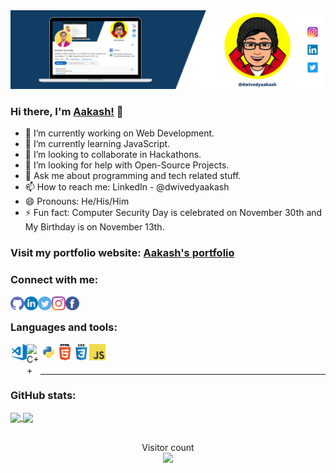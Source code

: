<img src="GitHub_banner.png"/>

### Hi there, I'm [Aakash!](https://dwivedyaakash.github.io) 👋

- 🔭 I’m currently working on Web Development.
- 🌱 I’m currently learning JavaScript.
- 👯 I’m looking to collaborate in Hackathons.
- 🤔 I’m looking for help with Open-Source Projects.
- 💬 Ask me about programming and tech related stuff.
- 📫 How to reach me: LinkedIn - @dwivedyaakash
- 😄 Pronouns: He/His/Him
- ⚡ Fun fact: Computer Security Day is celebrated on November 30th and My Birthday is on November 13th.

### Visit my portfolio website: [Aakash's portfolio](https://dwivedyaakash.github.io)

### Connect with me:

<a href="https://github.com/dwivedyaakash">
  <img align="left" alt="Aakash Dwivedy - GitHub" width="22px" src="https://raw.githubusercontent.com/dwivedyaakash/dwivedyaakash/master/assets/github.svg" />
</a>
<a href="https://linkedin.com/in/dwivedyaakash">
  <img align="left" alt="Aakash Dwivedy - LinkedIn" width="22px" src="https://raw.githubusercontent.com/dwivedyaakash/dwivedyaakash/master/assets/linkedin.svg" />
</a>
<a href="https://twitter.com/dwivedyaakash">
  <img align="left" alt="Aakash Dwivedy - Twitter" width="22px" src="https://raw.githubusercontent.com/dwivedyaakash/dwivedyaakash/master/assets/twitter.svg" />
</a>
<a href="https://instagram.com/dwivedyaakash1">
  <img align="left" alt="Aakash Dwivedy - Instagram" width="22px" src="https://raw.githubusercontent.com/dwivedyaakash/dwivedyaakash/master/assets/instagram.svg" />
</a>
<a href="https://www.facebook.com/dwivedyaakash/">
  <img align="left" alt="Aakash Dwivedy - Facebook" width="22px" src="https://raw.githubusercontent.com/dwivedyaakash/dwivedyaakash/master/assets/facebook.svg" />
</a>

<br />

### Languages and tools:

<img align="left" alt="Visual Studio Code" width="26px" src="https://raw.githubusercontent.com/github/explore/80688e429a7d4ef2fca1e82350fe8e3517d3494d/topics/visual-studio-code/visual-studio-code.png" />
<img align="left" alt="C++" width="22" src="https://raw.githubusercontent.com/jmnote/z-icons/master/svg/cpp.svg" />
<img align="left" alt="Python" width="26px" src="https://raw.githubusercontent.com/github/explore/78df643247d429f6cc873026c0622819ad797942/topics/python/python.png" />
<img align="left" alt="HTML5" width="26px" src="https://raw.githubusercontent.com/github/explore/80688e429a7d4ef2fca1e82350fe8e3517d3494d/topics/html/html.png" />
<img align="left" alt="CSS3" width="26px" src="https://raw.githubusercontent.com/github/explore/80688e429a7d4ef2fca1e82350fe8e3517d3494d/topics/css/css.png" />
<img align="left" alt="JavaScript" width="26px" src="https://raw.githubusercontent.com/github/explore/80688e429a7d4ef2fca1e82350fe8e3517d3494d/topics/javascript/javascript.png" />

<br />
<br />

---

### GitHub stats:

<a href="https://github.com/dwivedyaakash">
  <img align="center" src="https://github-readme-stats.vercel.app/api?username=dwivedyaakash&show_icons=true&include_all_commits=true&theme=react" />
<a/>

<a href="https://github.com/dwivedyaakash">
  <img align="center" src="https://github-readme-stats.vercel.app/api/top-langs/?username=dwivedyaakash&layout=compact&theme=react" />
<a/>

<br />
<br />

<p align="center"> 
  Visitor count<br>
  <img src="https://profile-counter.glitch.me/dwivedyaakash/count.svg" />
</p>
